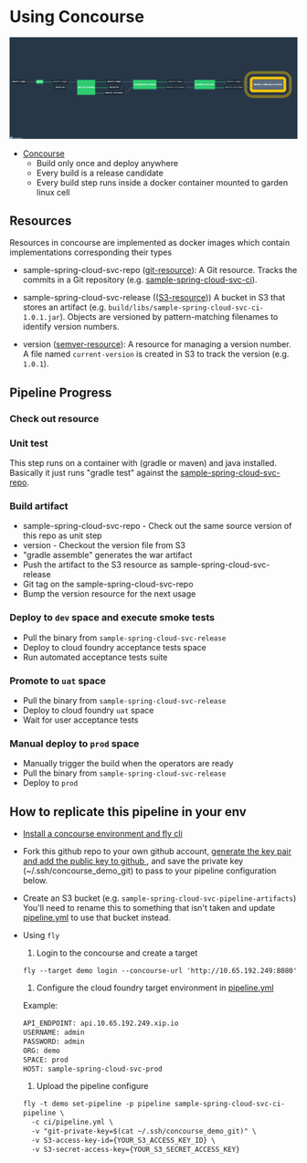 # Using Concourse

![](images/pipeline.png)

* [Concourse](http://councourse.ci)
  * Build only once and deploy anywhere
  * Every build is a release candidate
  * Every build step runs inside a docker container mounted to garden linux cell

## Resources

Resources in concourse are implemented as docker images which contain implementations corresponding their types

* sample-spring-cloud-svc-repo ([git-resource](https://github.com/concourse/git-resource)): A Git resource. Tracks the commits in a Git repository (e.g. [sample-spring-cloud-svc-ci](https://github.com/malston/sample-spring-cloud-svc-ci)).

* sample-spring-cloud-svc-release (([S3-resource](https://github.com/concourse/S3-resource))) A bucket in S3 that stores an artifact (e.g. `build/libs/sample-spring-cloud-svc-ci-1.0.1.jar`). Objects are versioned by pattern-matching filenames to identify version numbers.

* version ([semver-resource](https://github.com/concourse/semver-resource)): A resource for managing a version number. A file named `current-version` is created  in S3 to track the version (e.g. `1.0.1`).

## Pipeline Progress

### Check out resource

### Unit test

This step runs on a container with (gradle or maven) and java installed.
Basically it just runs "gradle test" against the [sample-spring-cloud-svc-repo](https://github.com/malston/sample-spring-cloud-svc-ci).

### Build artifact

* sample-spring-cloud-svc-repo - Check out the same source version of this repo as unit step
* version - Checkout the version file from S3
* "gradle assemble" generates the war artifact
* Push the artifact to the S3 resource as sample-spring-cloud-svc-release
* Git tag on the sample-spring-cloud-svc-repo
* Bump the version resource for the next usage

### Deploy to `dev` space and execute smoke tests

* Pull the binary from `sample-spring-cloud-svc-release`
* Deploy to cloud foundry acceptance tests space
* Run automated acceptance tests suite

### Promote to `uat` space

* Pull the binary from `sample-spring-cloud-svc-release`
* Deploy to cloud foundry `uat` space
* Wait for user acceptance tests

### Manual deploy to `prod` space

* Manually trigger the build when the operators are ready
* Pull the binary from `sample-spring-cloud-svc-release`
* Deploy to `prod`

## How to replicate this pipeline in your env

* [ Install a concourse environment and fly cli ](http://concourse.ci/getting-started.html)

* Fork this github repo to your own github account, [ generate the key pair and add the public key to github ](https://help.github.com/articles/generating-ssh-keys), and save the private key (~/.ssh/concourse_demo_git)
to pass to your pipeline configuration below.

* Create an S3 bucket (e.g. `sample-spring-cloud-svc-pipeline-artifacts`)
You'll need to rename this to something that isn't taken and update [pipeline.yml](pipeline.yml) to use that bucket instead.

* Using `fly`

  1. Login to the concourse and create a target
    ```
    fly --target demo login --concourse-url 'http://10.65.192.249:8080'  
    ```

  1. Configure the cloud foundry target environment in [pipeline.yml](pipeline.yml)

    Example:
    ```
    API_ENDPOINT: api.10.65.192.249.xip.io
    USERNAME: admin
    PASSWORD: admin
    ORG: demo
    SPACE: prod
    HOST: sample-spring-cloud-svc-prod
    ```

  1. Upload the pipeline configure

    ```
    fly -t demo set-pipeline -p pipeline sample-spring-cloud-svc-ci-pipeline \
      -c ci/pipeline.yml \
      -v "git-private-key=$(cat ~/.ssh/concourse_demo_git)" \
      -v S3-access-key-id={YOUR_S3_ACCESS_KEY_ID} \
      -v S3-secret-access-key={YOUR_S3_SECRET_ACCESS_KEY}
    ```
